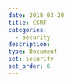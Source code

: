 ```yaml
---
date: 2018-03-20
title: CSRF
categories:
  - security
description:
type: Document
set: security
set_order: 6
---
```

